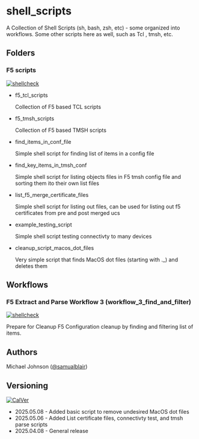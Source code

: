 # shell_scripts

A Collection of Shell Scripts (sh, bash, zsh, etc) - some organized into workflows.
Some other scripts here as well, such as Tcl , tmsh, etc.

## Folders

### F5 scripts
[![shellcheck](https://img.shields.io/badge/shellcheck-latest-darkgreen)](https://www.python.org/downloads/)

* f5_tcl_scripts

    Collection of F5 based TCL scripts

* f5_tmsh_scripts

    Collection of F5 based TMSH scripts

* find_items_in_conf_file

    Simple shell script for finding list of items in a config file

* find_key_items_in_tmsh_conf

    Simple shell script for listing objects files in F5 tmsh config file and sorting them ito their own list files

* list_f5_merge_certificate_files

    Simple shell script for listing out files, can be used for listing out f5 certificates from pre and post merged ucs

* example_testing_script

    Simple shell script testing connectivty to many devices

* cleanup_script_macos_dot_files

    Very simple script that finds MacOS dot files \(starting with ._\) and deletes them

## Workflows

### F5 Extract and Parse Workflow 3 (workflow_3_find_and_filter)
[![shellcheck](https://img.shields.io/badge/shellcheck-latest-darkgreen)](https://www.python.org/downloads/)

Prepare for Cleanup F5 Configuration cleanup by finding and filtering list of items.

## Authors
Michael Johnson ([@samualblair](https://github.com/samualblair))

## Versioning
[![CalVer](https://img.shields.io/static/v1?label=CalVer&message=YY.0M.0D)](https://calver.org/)

* 2025.05.08 - Added basic script to remove undesired MacOS dot files
* 2025.05.06 - Added List certificate files, connectivty test, and tmsh parse scripts
* 2025.04.08 - General release
